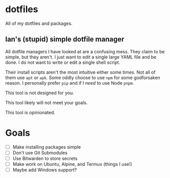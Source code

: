 # dotfiles

All of my dotfiles and packages.

## Ian's (stupid) simple dotfile manager

All dotfile managers I have looked at are a confusing mess.
They claim to be simple, but they aren't.
I just want to edit a single large YAML file and be done.
I do not want to write or edit a single shell script.

Their install scripts aren't the most intuitive either some times.
Not all of them use `apt` or `apk`.
Some oddly choose to use `npm` for some godforsaken reason.
I personally prefer `pip` and if I *need* to use Node `pnpm`.

This tool is not designed for you.

This tool likely will not meet your goals.

This tool is opinionated.

# Goals

- [ ] Make installing packages simple
- [ ] Don't use Git Submodules
- [ ] Use Bitwarden to store secrets
- [ ] Make work on Ubuntu, Alpine, and Termux (things I use!)
- [ ] Maybe add Windows support?

